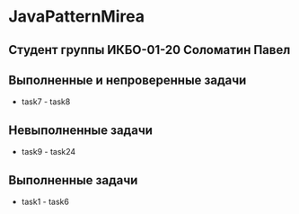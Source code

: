 # JavaPatternMirea

## Студент группы ИКБО-01-20 Соломатин Павел

## Выполненные и непроверенные задачи

- task7 - task8

## Невыполненные задачи

- task9 - task24

## Выполненные задачи

- task1 - task6